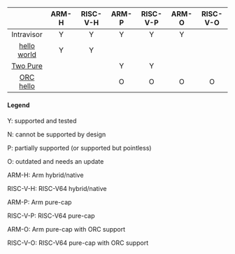 

##

|                 				| ARM-H | RISC-V-H | ARM-P | RISC-V-P | ARM-O | RISC-V-O |
|:---------------:				|:-----:|:--------:|:-----:|:--------:|:-----:|:--------:|
| Intravisor 					|   Y   |    Y     |   Y   |    Y     |   Y   |          |
| [hello world](./hello_world)       		|   Y   |    Y     |       |          |       |          |
| [Two Pure](./two-pure)       			|       |          |   Y   |    Y     |       |          |
| [ORC hello](./orc-hello)       		|       |          |   O   |    O     |   O   |     O    |

#### Legend
Y: supported and tested

N: cannot be supported by design

P: partially supported (or supported but pointless)

O: outdated and needs an update

ARM-H: Arm hybrid/native

RISC-V-H: RISC-V64 hybrid/native

ARM-P: Arm pure-cap

RISC-V-P: RISC-V64 pure-cap

ARM-O: Arm pure-cap with ORC support

RISC-V-O: RISC-V64 pure-cap with ORC support
